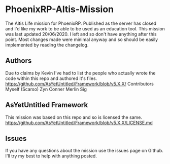 # PhoenixRP-Altis-Mission
The Altis Life mission for PhoenixRP. Published as the server has closed and I'd like my work to be able to be used as an education tool. This mission was last updated 20/06/2020. I left and so don't have anything after this point. Most changes made were minimal anyway and so should be easily implemented by reading the changelog.

## Authors
Due to claims by Kevin I've had to list the people who actually wrote the code within this repo and authored it's files.
https://github.com/AsYetUntitled/Framework/blob/v5.X.X/ Contributors
Myself (Scarso)
Zyn
Conner Merlin
Sig

## AsYetUntitled Framework
This mission was based on this repo and so is licensed the same. https://github.com/AsYetUntitled/Framework/blob/v5.X.X/LICENSE.md

## Issues
If you have any questions about the mission use the issues page on Github. I'll try my best to help with anything posted.
